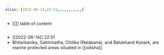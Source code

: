 ```yaml
---
alias: [2022-06-14,22:51,,,,,,,,,,,]
---
```

- [[]]
table of content
```toc
```

- [[2022-06-14]] 22:51
- Bhitarkanika, Gahirmatha, Chilika (Nalabana), and Balukhand Konark, are marine protected areas situated in [[odisha]].